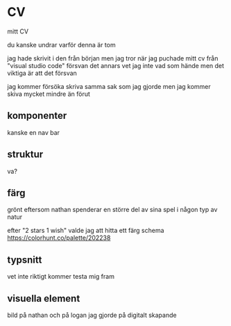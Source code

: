 # CV
 mitt CV
 
 du kanske undrar varför denna är tom
 
 jag hade skrivit i den från början men jag tror när jag puchade mitt cv från "visual studio code" försvan det annars vet jag inte vad som hände men det viktiga är att det försvan
 
 jag kommer försöka skriva samma sak som jag gjorde men jag kommer skiva mycket mindre än förut
 
 ## komponenter
 kanske en nav bar
 
 ## struktur
 va?
 ## färg
 grönt eftersom nathan spenderar en större del av sina spel i någon typ av natur
 
 efter "2 stars 1 wish" valde jag att hitta ett färg schema
 https://colorhunt.co/palette/202238
 ## typsnitt
 vet inte riktigt kommer testa mig fram
 ## visuella element
 bild på nathan och på logan jag gjorde på digitalt skapande
